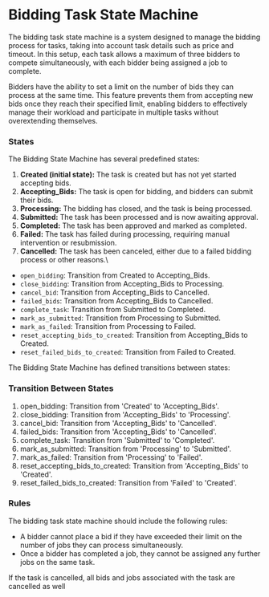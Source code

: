 # Bidding Task State Machine

The bidding task state machine is a system designed to manage the bidding process for tasks, taking into account task details such as price and timeout. In this setup, each task allows a maximum of three bidders to compete simultaneously, with each bidder being assigned a job to complete.

Bidders have the ability to set a limit on the number of bids they can process at the same time. This feature prevents them from accepting new bids once they reach their specified limit, enabling bidders to effectively manage their workload and participate in multiple tasks without overextending themselves.

### States

The Bidding State Machine has several predefined states:

1. **Created (initial state):** The task is created but has not yet started accepting bids.
2. **Accepting\_Bids:** The task is open for bidding, and bidders can submit their bids.
3. **Processing:** The bidding has closed, and the task is being processed.
4. **Submitted:** The task has been processed and is now awaiting approval.
5. **Completed:** The task has been approved and marked as completed.
6. **Failed:** The task has failed during processing, requiring manual intervention or resubmission.
7. **Cancelled:** The task has been canceled, either due to a failed bidding process or other reasons.\


* `open_bidding`: Transition from Created to Accepting\_Bids.
* `close_bidding`: Transition from Accepting\_Bids to Processing.
* `cancel_bid`: Transition from Accepting\_Bids to Cancelled.
* `failed_bids`: Transition from Accepting\_Bids to Cancelled.
* `complete_task`: Transition from Submitted to Completed.
* `mark_as_submitted`: Transition from Processing to Submitted.
* `mark_as_failed`: Transition from Processing to Failed.
* `reset_accepting_bids_to_created`: Transition from Accepting\_Bids to Created.
* `reset_failed_bids_to_created`: Transition from Failed to Created.

The Bidding State Machine has defined transitions between states:

### Transition Between States

1. open\_bidding: Transition from 'Created' to 'Accepting\_Bids'.
2. close\_bidding: Transition from 'Accepting\_Bids' to 'Processing'.
3. cancel\_bid: Transition from 'Accepting\_Bids' to 'Cancelled'.
4. failed\_bids: Transition from 'Accepting\_Bids' to 'Cancelled'.
5. complete\_task: Transition from 'Submitted' to 'Completed'.
6. mark\_as\_submitted: Transition from 'Processing' to 'Submitted'.
7. mark\_as\_failed: Transition from 'Processing' to 'Failed'.
8. reset\_accepting\_bids\_to\_created: Transition from 'Accepting\_Bids' to 'Created'.
9. reset\_failed\_bids\_to\_created: Transition from 'Failed' to 'Created'.

### Rules

The bidding task state machine should include the following rules:

* A bidder cannot place a bid if they have exceeded their limit on the number of jobs they can process simultaneously.
* Once a bidder has completed a job, they cannot be assigned any further jobs on the same task.

If the task is cancelled, all bids and jobs associated with the task are cancelled as well
